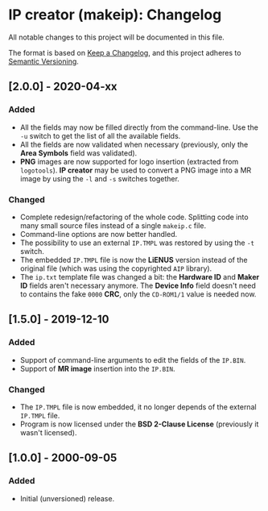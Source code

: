 # IP creator (makeip): Changelog
All notable changes to this project will be documented in this file.

The format is based on [Keep a Changelog](https://keepachangelog.com/en/1.0.0/),
and this project adheres to [Semantic Versioning](https://semver.org/spec/v2.0.0.html).

## [2.0.0] - 2020-04-xx
### Added
- All the fields may now be filled directly from the command-line. Use the `-u`
  switch to get the list of all the available fields.
- All the fields are now validated when necessary (previously, only the **Area
  Symbols** field was validated).
- **PNG** images are now supported for logo insertion (extracted from `logotools`).
  **IP creator** may be used to convert a PNG image into a MR image by using
  the `-l` and `-s` switches together.

### Changed
- Complete redesign/refactoring of the whole code. Splitting code into many
  small source files instead of a single `makeip.c` file.
- Command-line options are now better handled.  
- The possibility to use an external `IP.TMPL` was restored by using the `-t`
  switch.
- The embedded `IP.TMPL` file is now the **LiENUS** version instead of the
  original file (which was using the copyrighted `AIP` library). 
- The `ip.txt` template file was changed a bit: the **Hardware ID** and 
  **Maker ID** fields aren't necessary anymore. The **Device Info** field
  doesn't need to contains the fake `0000` **CRC**, only the `CD-ROM1/1` value
  is needed now.  
  
## [1.5.0] - 2019-12-10
### Added
- Support of command-line arguments to edit the fields of the `IP.BIN`.
- Support of **MR image** insertion into the `IP.BIN`.

### Changed
- The `IP.TMPL` file is now embedded, it no longer depends of the external 
  `IP.TMPL` file.
- Program is now licensed under the **BSD 2-Clause License** (previously it
  wasn't licensed).

## [1.0.0] - 2000-09-05
### Added
- Initial (unversioned) release.
